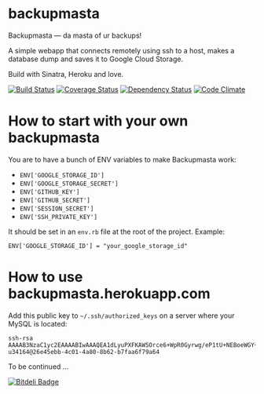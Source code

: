 backupmasta
===========

Backupmasta — da masta of ur backups!

A simple webapp that connects remotely using ssh to a host, makes a database dump and saves it to Google Cloud Storage.

Build with Sinatra, Heroku and love.

[![Build Status](https://travis-ci.org/ZeroOneStudio/backupmasta.png?branch=master)](https://travis-ci.org/ZeroOneStudio/backupmasta)
[![Coverage Status](https://coveralls.io/repos/ZeroOneStudio/backupmasta/badge.png)](https://coveralls.io/r/ZeroOneStudio/backupmasta)
[![Dependency Status](https://gemnasium.com/ZeroOneStudio/backupmasta.png)](https://gemnasium.com/ZeroOneStudio/backupmasta)
[![Code Climate](https://codeclimate.com/github/ZeroOneStudio/backupmasta.png)](https://codeclimate.com/github/ZeroOneStudio/backupmasta)

How to start with your own backupmasta
======================================

You are to have a bunch of ENV variables to make Backupmasta work:

* `ENV['GOOGLE_STORAGE_ID']`
* `ENV['GOOGLE_STORAGE_SECRET']`
* `ENV['GITHUB_KEY']`
* `ENV['GITHUB_SECRET']`
* `ENV['SESSION_SECRET']`
* `ENV['SSH_PRIVATE_KEY']`

It should be set in an `env.rb` file at the root of the project. Example:

    ENV['GOOGLE_STORAGE_ID'] = "your_google_storage_id"

How to use backupmasta.herokuapp.com
====================================

Add this public key to `~/.ssh/authorized_keys` on a server where your MySQL is located:

    ssh-rsa AAAAB3NzaC1yc2EAAAABIwAAAQEA1dLyuPXFKAW5Orce6+WpR0Gyrwg/eP1tU+NEBoeWGY+xvsvgtkb3Ou8Fh7Rs2PJuNqVurJxa0eI/V3fi6nxpkcDIQRXkGQjpMRqnl9eEG4WsmADJILcAMBhm5ifL8wcVkMGkTVOYAisJLJkLLl0RaqSSlqxpaAlcnyVET0NMAD/oGlXAw9HVeROoWHhdsgL+hsObPr3KQOeX9Qp6FHAylRHkw6K1lh8rBZ8FQa/7hE8mo3+hQnM8EtlRa5iRYdjKX53ybx8Vz8TQ82ySJ49Xr31Y0cl5vDD3RPgZY8nPWerFkjY8+ufTS/opMr09MzqCr6auJ1bMwo27J73H61o8sQ== u34164@26e45ebb-4c01-4a80-8b62-b7faa6f79a64

To be continued ...


[![Bitdeli Badge](https://d2weczhvl823v0.cloudfront.net/ZeroOneStudio/backupmasta/trend.png)](https://bitdeli.com/free "Bitdeli Badge")

